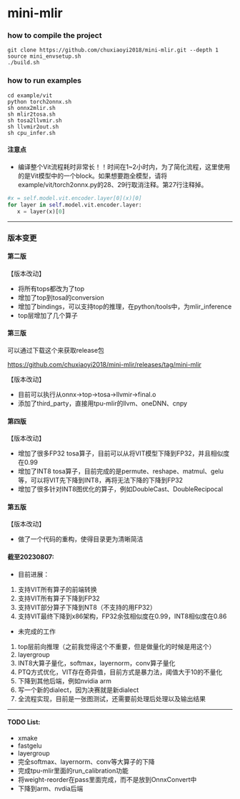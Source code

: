 # mini-mlir


### how to compile the project
```
git clone https://github.com/chuxiaoyi2018/mini-mlir.git --depth 1
source mini_envsetup.sh
./build.sh
```

### how to run examples
```
cd example/vit
python torch2onnx.sh
sh onnx2mlir.sh
sh mlir2tosa.sh
sh tosa2llvmir.sh
sh llvmir2out.sh
sh cpu_infer.sh
```

#### 注意点
* 编译整个Vit流程耗时非常长！！时间在1~2小时内，为了简化流程，这里使用的是Vit模型中的一个block。如果想要跑全模型，请将example/vit/torch2onnx.py的28、29行取消注释。第27行注释掉。

```python
#x = self.model.vit.encoder.layer[0](x)[0]
for layer in self.model.vit.encoder.layer:
   x = layer(x)[0]
```

---------------------------------------------------------------------
### 版本变更

#### 第二版

【版本改动】
* 将所有tops都改为了top
* 增加了top到tosa的conversion
* 增加了bindings，可以支持top的推理，在python/tools中，为mlir_inference
* top层增加了几个算子


#### 第三版

可以通过下载这个来获取release包

https://github.com/chuxiaoyi2018/mini-mlir/releases/tag/mini-mlir

【版本改动】
* 目前可以执行从onnx->top->tosa->llvmir->final.o
* 添加了third_party，直接用tpu-mlir的llvm、oneDNN、cnpy


#### 第四版


【版本改动】
* 增加了很多FP32 tosa算子，目前可以从将VIT模型下降到FP32，并且相似度在0.99
* 增加了INT8 tosa算子，目前完成的是permute、reshape、matmul、gelu等，可以将VIT先下降到INT8，再将无法下降的下降到FP32
* 增加了很多针对INT8图优化的算子，例如DoubleCast、DoubleRecipocal

#### 第五版


【版本改动】
* 做了一个代码的重构，使得目录更为清晰简洁


#### 截至20230807:
* 目前进展：
1. 支持VIT所有算子的前端转换
2. 支持VIT所有算子下降到FP32
3. 支持VIT部分算子下降到NT8（不支持的用FP32）
4. 支持VIT最终下降到x86架构，FP32余弦相似度在0.99，INT8相似度在0.86

* 未完成的工作
1. top层前向推理（之前我觉得这个不重要，但是做量化的时候是用这个）
2. layergroup
3. INT8大算子量化，softmax，layernorm，conv算子量化
4. PTQ方式优化，VIT存在奇异值，目前方式是暴力法，阈值大于10的不量化
5. 下降到其他后端，例如nvidia arm
6. 写一个新的dialect，因为决赛就是新dialect
7. 全流程实现，目前是一张图测试，还需要前处理后处理以及输出结果

--------------------------------------------


#### TODO List:
* xmake
* fastgelu
* layergroup
* 完全softmax、layernorm、conv等大算子的下降
* 完成tpu-mlir里面的run\_calibration功能
* 将weight-reorder在pass里面完成，而不是放到OnnxConvert中
* 下降到arm、nvdia后端

